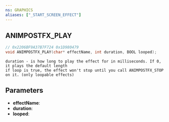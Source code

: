 ```yaml
---
ns: GRAPHICS
aliases: ["_START_SCREEN_EFFECT"]
---
```

## ANIMPOSTFX_PLAY

```c
// 0x2206BF9A37B7F724 0x1D980479
void ANIMPOSTFX_PLAY(char* effectName, int duration, BOOL looped);
```

```
duration - is how long to play the effect for in milliseconds. If 0, it plays the default length
if loop is true, the effect won't stop until you call ANIMPOSTFX_STOP on it. (only loopable effects)
```

## Parameters
* **effectName**: 
* **duration**: 
* **looped**: 

